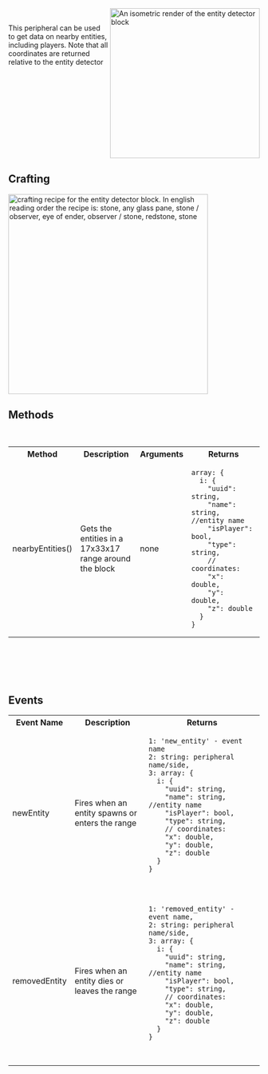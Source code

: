 <img  align="right" width=300 src="images/renders/EntityDetectorRenderPadded.png" alt="An isometric render of the entity detector block">

<br clear="center">

<p valign="left"> 
This peripheral can be used to get data on nearby entities, including players. Note that all coordinates are returned relative to the entity detector
</p>

<br clear="right">

## Crafting


<img align=center width=400 src="images/recipes/entity_detector_recipe.gif" alt="crafting recipe for the entity detector block. In english reading order the recipe is: stone, any glass pane, stone / observer, eye of ender, observer / stone, redstone, stone">


<br>

## Methods
<br>

<table align=center>
    <tr>
        <th>
            Method
        </th>
        <th>
            Description
        </th>
        <th>
            Arguments
        </th>
        <th>
            Returns
        </th>
    </tr>
    <tr>
        <td>
            nearbyEntities()
        </td>
        <td width = 200>
            Gets the entities in a 17x33x17 range around the block
        </td>
        <td>
            none
        </td>
        <td width=350>
<pre><code class="language-json">array: {
  i: {
    "uuid": string,
    "name": string, //entity name
    "isPlayer": bool,
    "type": string,
    // coordinates:
    "x": double,
    "y": double,
    "z": double
  }
}
</code></pre>
</td>
    </tr>
</table>

<br>
<br>
<br>
<br>

## Events

<table align=center>
    <tr>
        <th>
            Event Name
        </th>
        <th>
            Description
        </th>
        <th>
            Returns
        </th>
    </tr>
    <tr>
        <td>
            newEntity
        </td>
        <td width = 200>
            Fires when an entity spawns or enters the range
        </td>
        <td width=350>
<pre><code class="language-json">1: 'new_entity' - event name
2: string: peripheral name/side,
3: array: {
  i: {
    "uuid": string,
    "name": string, //entity name
    "isPlayer": bool,
    "type": string,
    // coordinates:
    "x": double,
    "y": double,
    "z": double
  }
}

</code></pre>
</td>
    </tr>
    <tr>
        <td>
            removedEntity
        </td>
        <td width = 200>
            Fires when an entity dies or leaves the range
        </td>
        <td width=350>
<pre><code class="language-json">1: 'removed_entity' - event name,
2: string: peripheral name/side,
3: array: {
  i: {
    "uuid": string,
    "name": string, //entity name
    "isPlayer": bool,
    "type": string,
    // coordinates:
    "x": double,
    "y": double,
    "z": double
  }
}

</code></pre>
</td>
    </tr>
</table>

